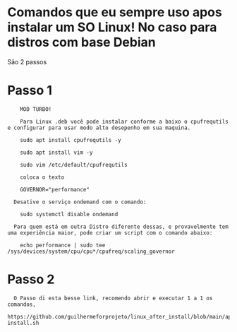 # Comandos que eu sempre uso apos instalar um SO Linux! No caso para distros com base Debian
  
  São 2 passos
  
 # Passo 1 
        MOD TURBO! 

        Para Linux .deb você pode instalar conforme a baixo o cpufrequtils e configurar para usar modo alto desepenho em sua maquina.

        sudo apt install cpufrequtils -y 

        sudo apt install vim -y 

        sudo vim /etc/default/cpufrequtils 

        coloca o texto 

        GOVERNOR="performance" 

      Desative o serviço ondemand com o comando:

        sudo systemctl disable ondemand

      Para quem está em outra Distro diferente dessas, e provavelmente tem uma experiência maior, pode criar um script com o comando abaixo:

        echo performance | sudo tee /sys/devices/system/cpu/cpu*/cpufreq/scaling_governor
        
 # Passo 2 
      O Passo di esta besse link, recomendo abrir e executar 1 a 1 os comandos, 
      https://github.com/guilhermeforprojeto/linux_after_install/blob/main/apos-install.sh
